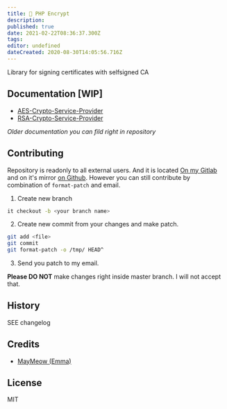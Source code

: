 ```yaml
---
title: 🔐 PHP Encrypt
description: 
published: true
date: 2021-02-22T08:36:37.300Z
tags: 
editor: undefined
dateCreated: 2020-08-30T14:05:56.716Z
---
```


Library for signing certificates with selfsigned CA

## Documentation [WIP]

* [AES-Crypto-Service-Provider](/en/Packages/Php-encrypt/AES-Crypto-Service-Provider)
* [RSA-Crypto-Service-Provider](/en/Packages/Php-encrypt/RSA-Crypto-Service-Provider)

*Older documentation you can fild right in repository*

## Contributing

Repository is readonly to all external users. And it is located [On my Gitlab](https://gitlab.cloud.themaymeow.com/maymeowhq/personal/php-encrypt) and on it's mirror [on Github](https://github.com/MayMeow/php-encrypt). However you can still contribute by combination of `format-patch` and email.

1. Create new branch

``` bash
it checkout -b <your branch name>
```

2. Create new commit from your changes and make patch.

``` bash
git add <file>
git commit
git format-patch -o /tmp/ HEAD^
```

3. Send you patch to my email.

**Please DO NOT** make changes right inside master branch. I will not accept that.

## History

SEE changelog

## Credits

* [MayMeow (Emma)](https://github.com/MayMeow)

## License

MIT